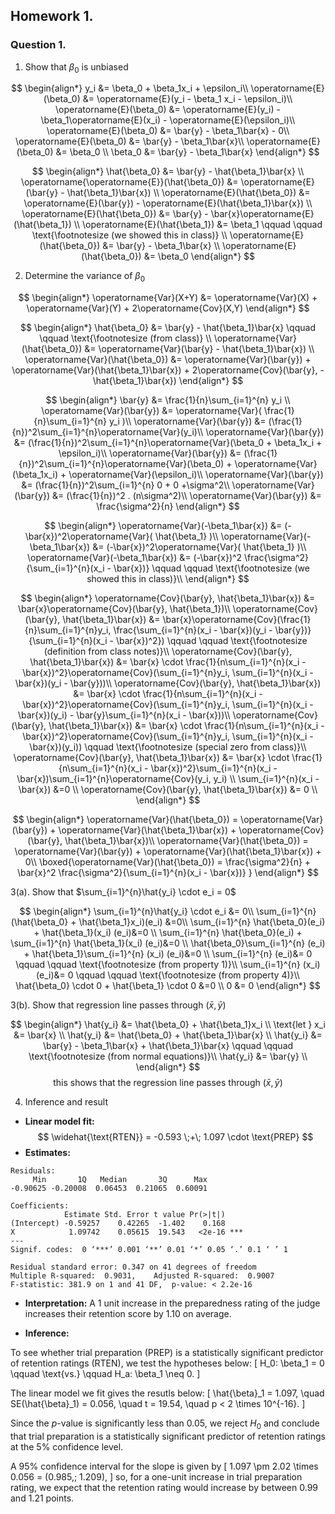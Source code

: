 ## Homework 1. 

### Question 1. 
1. Show that $\beta_0$ is unbiased

$$
\begin{align*}
y_i &= \beta_0 + \beta_1x_i + \epsilon_i\\
\operatorname{E}(\beta_0) &= \operatorname{E}(y_i - \beta_1 x_i - \epsilon_i)\\
\operatorname{E}(\beta_0) &= \operatorname{E}(y_i) - \beta_1\operatorname{E}(x_i) - \operatorname{E}(\epsilon_i)\\
\operatorname{E}(\beta_0) &= \bar{y} - \beta_1\bar{x} - 0\\
\operatorname{E}(\beta_0) &= \bar{y} - \beta_1\bar{x}\\
\operatorname{E}(\beta_0) &= \beta_0 \\
\beta_0  &= \bar{y} - \beta_1\bar{x}
\end{align*}
$$



$$
\begin{align*}
\hat{\beta_0} &= \bar{y} - \hat{\beta_1}\bar{x} \\
\operatorname{\operatorname{E}}(\hat{\beta_0}) &= \operatorname{E}(\bar{y} - \hat{\beta_1}\bar{x}) \\
\operatorname{E}(\hat{\beta_0}) &= \operatorname{E}(\bar{y}) - \operatorname{E}(\hat{\beta_1}\bar{x}) \\
\operatorname{E}(\hat{\beta_0}) &= \bar{y} - \bar{x}\operatorname{E}(\hat{\beta_1}) \\
\operatorname{E}(\hat{\beta_1}) &= \beta_1 \qquad \qquad \text{\footnotesize (we showed this in class)} \\
\operatorname{E}(\hat{\beta_0}) &= \bar{y} - \beta_1\bar{x} \\
\operatorname{E}(\hat{\beta_0}) &= \beta_0
\end{align*}
$$

<div style="page-break-after: always;"></div>

2. Determine the variance of $\beta_0$

$$
\begin{align*}
\operatorname{Var}(X+Y) &= \operatorname{Var}(X) + \operatorname{Var}(Y) + 2\operatorname{Cov}(X,Y)
\end{align*}
$$ 

$$
\begin{align*}
\hat{\beta_0} &= \bar{y} - \hat{\beta_1}\bar{x} \qquad \qquad \text{\footnotesize (from class)} \\
\operatorname{Var}(\hat{\beta_0}) &= \operatorname{Var}(\bar{y} - \hat{\beta_1}\bar{x}) \\
\operatorname{Var}(\hat{\beta_0}) &= \operatorname{Var}(\bar{y}) + \operatorname{Var}(\hat{\beta_1}\bar{x}) + 2\operatorname{Cov}(\bar{y}, -\hat{\beta_1}\bar{x})
\end{align*}
$$


$$
\begin{align*}
\bar{y} &= \frac{1}{n}\sum_{i=1}^{n} y_i \\ 
\operatorname{Var}(\bar{y}) &= \operatorname{Var}( \frac{1}{n}\sum_{i=1}^{n} y_i )\\
\operatorname{Var}(\bar{y}) &= (\frac{1}{n})^2\sum_{i=1}^{n}\operatorname{Var}(y_i)\\
\operatorname{Var}(\bar{y}) &= (\frac{1}{n})^2\sum_{i=1}^{n}\operatorname{Var}(\beta_0 + \beta_1x_i + \epsilon_i)\\ 
\operatorname{Var}(\bar{y}) &= (\frac{1}{n})^2\sum_{i=1}^{n}\operatorname{Var}(\beta_0) + \operatorname{Var}(\beta_1x_i) + \operatorname{Var}(\epsilon_i)\\ 
\operatorname{Var}(\bar{y}) &= (\frac{1}{n})^2\sum_{i=1}^{n} 0 + 0 +\sigma^2\\
\operatorname{Var}(\bar{y}) &=  (\frac{1}{n})^2 . (n\sigma^2)\\
\operatorname{Var}(\bar{y}) &= \frac{\sigma^2}{n}
\end{align*}
$$

$$
\begin{align*}
\operatorname{Var}(-\beta_1\bar{x}) &= (-\bar{x})^2\operatorname{Var}( \hat{\beta_1} )\\
\operatorname{Var}(-\beta_1\bar{x}) &= (-\bar{x})^2\operatorname{Var}( \hat{\beta_1} )\\
\operatorname{Var}(-\beta_1\bar{x}) &= (-\bar{x})^2 \frac{\sigma^2}{\sum_{i=1}^{n}(x_i - \bar{x})} \qquad \qquad \text{\footnotesize (we showed this in class)}\\
\end{align*}
$$


$$
\begin{align*}
\operatorname{Cov}(\bar{y}, \hat{\beta_1}\bar{x}) &= \bar{x}\operatorname{Cov}(\bar{y}, \hat{\beta_1})\\
\operatorname{Cov}(\bar{y}, \hat{\beta_1}\bar{x}) &= \bar{x}\operatorname{Cov}(\frac{1}{n}\sum_{i=1}^{n}y_i, \frac{\sum_{i=1}^{n}(x_i - \bar{x})(y_i - \bar{y})}{\sum_{i=1}^{n}(x_i - \bar{x})^2}) \qquad \qquad \text{\footnotesize (definition from class notes)}\\
\operatorname{Cov}(\bar{y}, \hat{\beta_1}\bar{x}) &= \bar{x} \cdot \frac{1}{n\sum_{i=1}^{n}(x_i - \bar{x})^2}\operatorname{Cov}(\sum_{i=1}^{n}y_i, \sum_{i=1}^{n}(x_i - \bar{x})(y_i - \bar{y}))\\
\operatorname{Cov}(\bar{y}, \hat{\beta_1}\bar{x}) &= \bar{x} \cdot \frac{1}{n\sum_{i=1}^{n}(x_i - \bar{x})^2}\operatorname{Cov}(\sum_{i=1}^{n}y_i, \sum_{i=1}^{n}(x_i - \bar{x})(y_i) - \bar{y}\sum_{i=1}^{n}(x_i - \bar{x}))\\
\operatorname{Cov}(\bar{y}, \hat{\beta_1}\bar{x}) &= \bar{x} \cdot \frac{1}{n\sum_{i=1}^{n}(x_i - \bar{x})^2}\operatorname{Cov}(\sum_{i=1}^{n}y_i, \sum_{i=1}^{n}(x_i - \bar{x})(y_i)) \qquad \text{\footnotesize (special zero from class)}\\
\operatorname{Cov}(\bar{y}, \hat{\beta_1}\bar{x}) &= \bar{x} \cdot \frac{1}{n\sum_{i=1}^{n}(x_i - \bar{x})^2}\sum_{i=1}^{n}(x_i - \bar{x})\sum_{i=1}^{n}\operatorname{Cov}(y_i, y_i) \\
\sum_{i=1}^{n}(x_i - \bar{x}) &=0 \\
\operatorname{Cov}(\bar{y}, \hat{\beta_1}\bar{x}) &= 0 \\
\end{align*}
$$



$$
\begin{align*}
\operatorname{Var}(\hat{\beta_0}) = \operatorname{Var}(\bar{y}) + \operatorname{Var}(\hat{\beta_1}\bar{x}) + \operatorname{Cov}(\bar{y}, \hat{\beta_1}\bar{x})\\
\operatorname{Var}(\hat{\beta_0}) = \operatorname{Var}(\bar{y}) + \operatorname{Var}(\hat{\beta_1}\bar{x}) + 0\\
\boxed{\operatorname{Var}(\hat{\beta_0}) = \frac{\sigma^2}{n} + \bar{x}^2 \frac{\sigma^2}{\sum_{i=1}^{n}(x_i - \bar{x})} }
\end{align*}
$$

<div style="page-break-after: always;"></div>

3(a). Show that $\sum_{i=1}^{n}\hat{y_i} \cdot e_i = 0$

$$
\begin{align*}
\sum_{i=1}^{n}\hat{y_i} \cdot e_i &= 0\\
\sum_{i=1}^{n} (\hat{\beta_0} + \hat{\beta_1}x_i)(e_i) &=0\\
\sum_{i=1}^{n} \hat{\beta_0}(e_i)  + \hat{\beta_1}(x_i) (e_i)&=0 \\
\sum_{i=1}^{n} \hat{\beta_0}(e_i)  + \sum_{i=1}^{n} \hat{\beta_1}(x_i) (e_i)&=0 \\
\hat{\beta_0}\sum_{i=1}^{n} (e_i)  + \hat{\beta_1}\sum_{i=1}^{n} (x_i) (e_i)&=0 \\
\sum_{i=1}^{n} (e_i)&= 0 \qquad \qquad \text{\footnotesize (from property 1)}\\
\sum_{i=1}^{n} (x_i) (e_i)&= 0 \qquad \qquad \text{\footnotesize (from property 4)}\\
\hat{\beta_0} \cdot 0  + \hat{\beta_1} \cdot 0 &=0 \\
0 &= 0
\end{align*}
$$


3(b). Show that regression line passes through $(\bar{x}, \bar{y})$

$$
\begin{align*}
\hat{y_i} &= \hat{\beta_0} + \hat{\beta_1}x_i \\
\text{let } x_i &= \bar{x} \\
\hat{y_i} &= \hat{\beta_0} + \hat{\beta_1}\bar{x} \\
\hat{y_i} &= \bar{y} - \beta_1\bar{x} + \hat{\beta_1}\bar{x} \qquad \qquad \text{\footnotesize (from normal equations)}\\ 
\hat{y_i} &= \bar{y} \\
\end{align*}
$$
$$
\text{this shows that the regression line passes through } (\bar{x}, \bar{y})
$$

<div style="page-break-after: always;"></div>


4. Inference and result


- **Linear model fit:** 
$$
\widehat{\text{RTEN}} = -0.593 \;+\; 1.097 \cdot \text{PREP}
$$
- **Estimates:**
```
Residuals:
     Min       1Q   Median       3Q      Max 
-0.90625 -0.20008  0.06453  0.21065  0.60091 

Coefficients:
            Estimate Std. Error t value Pr(>|t|)    
(Intercept) -0.59257    0.42265  -1.402    0.168    
X            1.09742    0.05615  19.543   <2e-16 ***
---
Signif. codes:  0 ‘***’ 0.001 ‘**’ 0.01 ‘*’ 0.05 ‘.’ 0.1 ‘ ’ 1

Residual standard error: 0.347 on 41 degrees of freedom
Multiple R-squared:  0.9031,	Adjusted R-squared:  0.9007 
F-statistic: 381.9 on 1 and 41 DF,  p-value: < 2.2e-16
```

- **Interpretation:** A 1 unit increase in the preparedness rating of the judge increases their retention score by 1.10 on average. 

- **Inference:**

To see whether trial preparation (PREP) is a statistically significant predictor of retention ratings (RTEN), we test the hypotheses below:
\[
H_0: \beta_1 = 0 
\qquad \text{vs.} \qquad 
H_a: \beta_1 \neq 0.
\]

The linear model we fit gives the resutls below:
\[
\hat{\beta}_1 = 1.097, \quad SE(\hat{\beta}_1) = 0.056, \quad t = 19.54, \quad p < 2 \times 10^{-16}.
\]

Since the $p$-value is significantly less than 0.05, we reject $H_0$ and conclude that trial preparation is a statistically significant predictor of retention ratings at the 5\% confidence level.

A 95\% confidence interval for the slope is given by
\[
1.097 \pm 2.02 \times 0.056 = (0.985,\; 1.209),
\]
so, for a one-unit increase in trial preparation rating, we expect that the retention rating would increase by between $0.99$ and $1.21$ points.